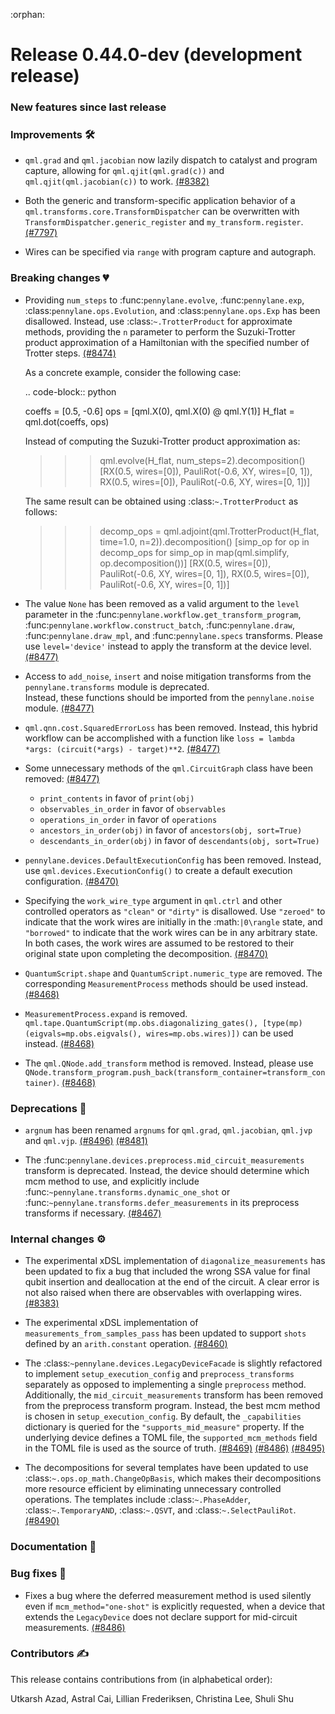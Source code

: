 :orphan:

# Release 0.44.0-dev (development release)

<h3>New features since last release</h3>

<h3>Improvements 🛠</h3>

* `qml.grad` and `qml.jacobian` now lazily dispatch to catalyst and program
  capture, allowing for `qml.qjit(qml.grad(c))` and `qml.qjit(qml.jacobian(c))` to work.
  [(#8382)](https://github.com/PennyLaneAI/pennylane/pull/8382)

* Both the generic and transform-specific application behavior of a `qml.transforms.core.TransformDispatcher`
  can be overwritten with `TransformDispatcher.generic_register` and `my_transform.register`.
  [(#7797)](https://github.com/PennyLaneAI/pennylane/pull/7797)

* Wires can be specified via `range` with program capture and autograph.

<h3>Breaking changes 💔</h3>

* Providing ``num_steps`` to :func:`pennylane.evolve`, :func:`pennylane.exp`, :class:`pennylane.ops.Evolution`,
  and :class:`pennylane.ops.Exp` has been disallowed. Instead, use :class:`~.TrotterProduct` for approximate
  methods, providing the ``n`` parameter to perform the Suzuki-Trotter product approximation of a Hamiltonian
  with the specified number of Trotter steps.
  [(#8474)](https://github.com/PennyLaneAI/pennylane/pull/8474)

  As a concrete example, consider the following case:

  .. code-block:: python

    coeffs = [0.5, -0.6]
    ops = [qml.X(0), qml.X(0) @ qml.Y(1)]
    H_flat = qml.dot(coeffs, ops)

  Instead of computing the Suzuki-Trotter product approximation as:

  >>> qml.evolve(H_flat, num_steps=2).decomposition()
  [RX(0.5, wires=[0]),
  PauliRot(-0.6, XY, wires=[0, 1]),
  RX(0.5, wires=[0]),
  PauliRot(-0.6, XY, wires=[0, 1])]

  The same result can be obtained using :class:`~.TrotterProduct` as follows:

  >>> decomp_ops = qml.adjoint(qml.TrotterProduct(H_flat, time=1.0, n=2)).decomposition()
  >>> [simp_op for op in decomp_ops for simp_op in map(qml.simplify, op.decomposition())]
  [RX(0.5, wires=[0]),
  PauliRot(-0.6, XY, wires=[0, 1]),
  RX(0.5, wires=[0]),
  PauliRot(-0.6, XY, wires=[0, 1])]

* The value ``None`` has been removed as a valid argument to the ``level`` parameter in the
  :func:`pennylane.workflow.get_transform_program`, :func:`pennylane.workflow.construct_batch`,
  :func:`pennylane.draw`, :func:`pennylane.draw_mpl`, and :func:`pennylane.specs` transforms.
  Please use ``level='device'`` instead to apply the transform at the device level.
  [(#8477)](https://github.com/PennyLaneAI/pennylane/pull/8477)

* Access to ``add_noise``, ``insert`` and noise mitigation transforms from the ``pennylane.transforms`` module is deprecated.	
  Instead, these functions should be imported from the ``pennylane.noise`` module.
  [(#8477)](https://github.com/PennyLaneAI/pennylane/pull/8477)

* ``qml.qnn.cost.SquaredErrorLoss`` has been removed. Instead, this hybrid workflow can be accomplished 
  with a function like ``loss = lambda *args: (circuit(*args) - target)**2``.
  [(#8477)](https://github.com/PennyLaneAI/pennylane/pull/8477)

* Some unnecessary methods of the ``qml.CircuitGraph`` class have been removed:
  [(#8477)](https://github.com/PennyLaneAI/pennylane/pull/8477)

  - ``print_contents`` in favor of ``print(obj)``
  - ``observables_in_order`` in favor of ``observables``
  - ``operations_in_order`` in favor of ``operations``
  - ``ancestors_in_order(obj)`` in favor of ``ancestors(obj, sort=True)``
  - ``descendants_in_order(obj)`` in favor of ``descendants(obj, sort=True)``

* ``pennylane.devices.DefaultExecutionConfig`` has been removed. Instead, use
  ``qml.devices.ExecutionConfig()`` to create a default execution configuration.
  [(#8470)](https://github.com/PennyLaneAI/pennylane/pull/8470)

* Specifying the ``work_wire_type`` argument in ``qml.ctrl`` and other controlled operators as ``"clean"`` or 
  ``"dirty"`` is disallowed. Use ``"zeroed"`` to indicate that the work wires are initially in the :math:`|0\rangle`
  state, and ``"borrowed"`` to indicate that the work wires can be in any arbitrary state. In both cases, the
  work wires are assumed to be restored to their original state upon completing the decomposition.
  [(#8470)](https://github.com/PennyLaneAI/pennylane/pull/8470)

* `QuantumScript.shape` and `QuantumScript.numeric_type` are removed. The corresponding `MeasurementProcess`
  methods should be used instead.
  [(#8468)](https://github.com/PennyLaneAI/pennylane/pull/8468)

* `MeasurementProcess.expand` is removed. 
  `qml.tape.QuantumScript(mp.obs.diagonalizing_gates(), [type(mp)(eigvals=mp.obs.eigvals(), wires=mp.obs.wires)])`
  can be used instead.
  [(#8468)](https://github.com/PennyLaneAI/pennylane/pull/8468)

* The `qml.QNode.add_transform` method is removed.
  Instead, please use `QNode.transform_program.push_back(transform_container=transform_container)`.
  [(#8468)](https://github.com/PennyLaneAI/pennylane/pull/8468)

<h3>Deprecations 👋</h3>

* `argnum` has been renamed `argnums` for `qml.grad`, `qml.jacobian`, `qml.jvp` and `qml.vjp`.
  [(#8496)](https://github.com/PennyLaneAI/pennylane/pull/8496)
  [(#8481)](https://github.com/PennyLaneAI/pennylane/pull/8481)

* The :func:`pennylane.devices.preprocess.mid_circuit_measurements` transform is deprecated. Instead,
  the device should determine which mcm method to use, and explicitly include :func:`~pennylane.transforms.dynamic_one_shot`
  or :func:`~pennylane.transforms.defer_measurements` in its preprocess transforms if necessary. 
  [(#8467)](https://github.com/PennyLaneAI/pennylane/pull/8467)

<h3>Internal changes ⚙️</h3>

* The experimental xDSL implementation of `diagonalize_measurements` has been updated to fix a bug
  that included the wrong SSA value for final qubit insertion and deallocation at the end of the circuit. A clear error is not also raised when there are observables with overlapping wires.
  [(#8383)](https://github.com/PennyLaneAI/pennylane/pull/8383)

* The experimental xDSL implementation of `measurements_from_samples_pass` has been updated to support `shots` defined by an `arith.constant` operation.
  [(#8460)](https://github.com/PennyLaneAI/pennylane/pull/8460)

* The :class:`~pennylane.devices.LegacyDeviceFacade` is slightly refactored to implement `setup_execution_config` and `preprocess_transforms`
  separately as opposed to implementing a single `preprocess` method. Additionally, the `mid_circuit_measurements` transform has been removed
  from the preprocess transform program. Instead, the best mcm method is chosen in `setup_execution_config`. By default, the ``_capabilities``
  dictionary is queried for the ``"supports_mid_measure"`` property. If the underlying device defines a TOML file, the ``supported_mcm_methods``
  field in the TOML file is used as the source of truth.
  [(#8469)](https://github.com/PennyLaneAI/pennylane/pull/8469)
  [(#8486)](https://github.com/PennyLaneAI/pennylane/pull/8486)
  [(#8495)](https://github.com/PennyLaneAI/pennylane/pull/8495)

* The decompositions for several templates have been updated to use 
  :class:`~.ops.op_math.ChangeOpBasis`, which makes their decompositions more resource efficient by
  eliminating unnecessary controlled operations. The templates include :class:`~.PhaseAdder`, 
  :class:`~.TemporaryAND`, :class:`~.QSVT`, and :class:`~.SelectPauliRot`.
  [(#8490)](https://github.com/PennyLaneAI/pennylane/pull/8490)

<h3>Documentation 📝</h3>

<h3>Bug fixes 🐛</h3>

* Fixes a bug where the deferred measurement method is used silently even if ``mcm_method="one-shot"`` is explicitly requested, 
  when a device that extends the ``LegacyDevice`` does not declare support for mid-circuit measurements.
  [(#8486)](https://github.com/PennyLaneAI/pennylane/pull/8486)

<h3>Contributors ✍️</h3>

This release contains contributions from (in alphabetical order):

Utkarsh Azad,
Astral Cai,
Lillian Frederiksen,
Christina Lee,
Shuli Shu
